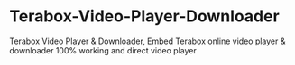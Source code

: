 # Terabox-Video-Player-Downloader
Terabox Video Player &amp; Downloader, Embed Terabox online video player &amp; downloader 100% working and direct video player
